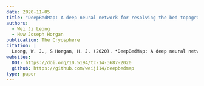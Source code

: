 ```yaml
---
date: 2020-11-05
title: "DeepBedMap: A deep neural network for resolving the bed topography of Antarctica"
authors:
  - Wei Ji Leong
  - Huw Joseph Horgan
publication: The Cryosphere
citation: |
  Leong, W. J., & Horgan, H. J. (2020). *DeepBedMap: A deep neural network for resolving the bed topography of Antarctica*. The Cryosphere, 14(11), 3687–3705. https://doi.org/10.5194/tc-14-3687-2020
websites:
  DOI: https://doi.org/10.5194/tc-14-3687-2020
  github: https://github.com/weiji14/deepbedmap
type: paper
---
```

